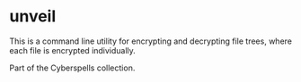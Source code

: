 # unveil
This is a command line utility for encrypting and decrypting file trees, where each file is encrypted individually.

Part of the Cyberspells collection.


